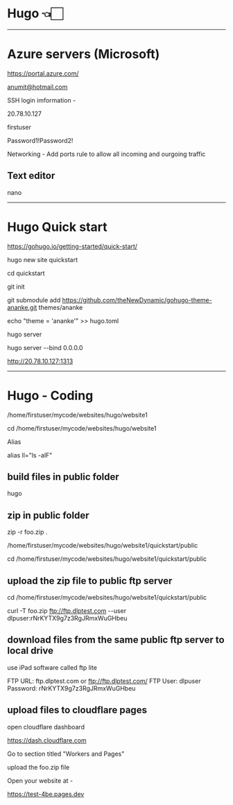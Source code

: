 # Hugo 👈🏻

---

# Azure servers (Microsoft)

https://portal.azure.com/

anumit@hotmail.com

SSH login imformation -

20.78.10.127

firstuser

Password1!Password2!

Networking - Add ports rule to allow all incoming and ourgoing traffic


## Text editor

nano

--- 

# Hugo Quick start
https://gohugo.io/getting-started/quick-start/

hugo new site quickstart

cd quickstart

git init

git submodule add https://github.com/theNewDynamic/gohugo-theme-ananke.git themes/ananke

echo "theme = 'ananke'" >> hugo.toml

hugo server


hugo server --bind 0.0.0.0

http://20.78.10.127:1313

---

# Hugo - Coding 

/home/firstuser/mycode/websites/hugo/website1

cd /home/firstuser/mycode/websites/hugo/website1

Alias

alias ll="ls -alF"


## build files in public folder 
hugo

## zip in public folder 
zip -r foo.zip .

/home/firstuser/mycode/websites/hugo/website1/quickstart/public

cd /home/firstuser/mycode/websites/hugo/website1/quickstart/public

## upload the zip file to public ftp server

cd /home/firstuser/mycode/websites/hugo/website1/quickstart/public

curl -T foo.zip ftp://ftp.dlptest.com --user dlpuser:rNrKYTX9g7z3RgJRmxWuGHbeu

## download files from the same public ftp server to local drive

use iPad software called ftp lite

FTP URL: ftp.dlptest.com or ftp://ftp.dlptest.com/
FTP User: dlpuser
Password: rNrKYTX9g7z3RgJRmxWuGHbeu


## upload files to cloudflare pages
open cloudflare dashboard

https://dash.cloudflare.com

Go to section titled "Workers and Pages"

upload the foo.zip file

Open your website at - 

https://test-4be.pages.dev








































































